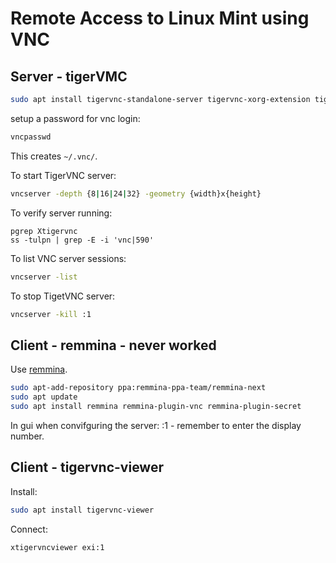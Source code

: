 # Remote Access to Linux Mint using VNC

## Server - tigerVMC

```sh
sudo apt install tigervnc-standalone-server tigervnc-xorg-extension tigervnc-viewer
```

setup a password for vnc login:

```sh
vncpasswd
```
This creates `~/.vnc/`.

To start TigerVNC server:
```sh
vncserver -depth {8|16|24|32} -geometry {width}x{height}
```

To verify server running:
```
pgrep Xtigervnc
ss -tulpn | grep -E -i 'vnc|590'
```

To list VNC server sessions:
```sh
vncserver -list
```

To stop TigetVNC server:

```sh
vncserver -kill :1
```


## Client - remmina - never worked


Use [remmina](https://remmina.org/how-to-install-remmina/).

```sh
sudo apt-add-repository ppa:remmina-ppa-team/remmina-next
sudo apt update
sudo apt install remmina remmina-plugin-vnc remmina-plugin-secret
```

In gui when convifguring the server: <host-or-ip>:1 - remember to enter the display number.

## Client - tigervnc-viewer

Install:
```sh
sudo apt install tigervnc-viewer
```

Connect:
```sh
xtigervncviewer exi:1
```
